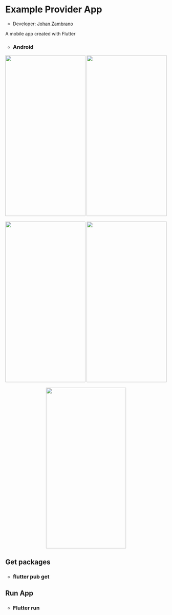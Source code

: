 <h1>Example Provider App</h1>
<ul>
  <li type="circle">Developer: <a href="https://www.linkedin.com/in/johan-zambrano-b537501bb/">Johan Zambrano</a></li>
</ul>

A mobile app created with Flutter

<ul>
  <li type="circle"><h3>Android</h3></li>
</ul>

<p align="center">
<img src="https://user-images.githubusercontent.com/25967495/137980713-4c6c9eab-0c91-49a8-88e0-69859d9a8af5.jpg" width="250" height="500">
<img src="https://user-images.githubusercontent.com/25967495/137980736-e4d47728-a6fd-4939-af80-34274bd3f41d.jpg" width="250" height="500">
</p>

<p align="center">
<img src="https://user-images.githubusercontent.com/25967495/137980744-1deec703-2f73-4450-a09b-1b83e1eab127.jpg" width="250" height="500">
<img src="https://user-images.githubusercontent.com/25967495/137980751-3614b7a5-48e0-444c-9b53-339f5711e781.jpg" width="250" height="500">
</p>

<p align="center">
<img src="https://user-images.githubusercontent.com/25967495/137980755-2dcdda03-3c49-4145-ab24-bfd061c6d4f3.jpg" width="250" height="500">
</p>

<h2>Get packages</h2>
<ul>
  <li type="circle"><h3>flutter pub get</h3></li>
</ul>

<h2>Run App</h2>
<ul>
  <li type="circle"><h3>Flutter run</h3></li>
</ul>
